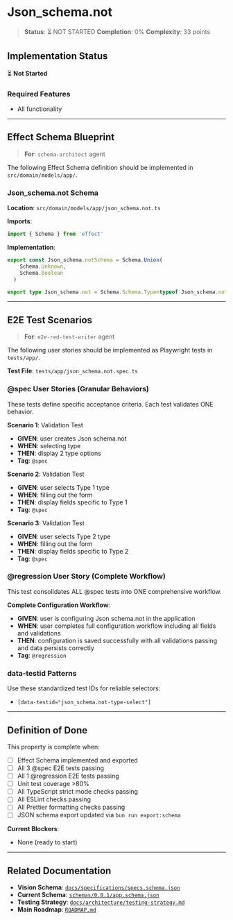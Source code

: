 # Json_schema.not

> **Status**: ⏳ NOT STARTED
> **Completion**: 0%
> **Complexity**: 33 points

## Implementation Status

⏳ **Not Started**

### Required Features

- All functionality

---

## Effect Schema Blueprint

> **For**: `schema-architect` agent

The following Effect Schema definition should be implemented in `src/domain/models/app/`.

### Json_schema.not Schema

**Location**: `src/domain/models/app/json_schema.not.ts`

**Imports**:

```typescript
import { Schema } from 'effect'
```

**Implementation**:

```typescript
export const Json_schema.notSchema = Schema.Union(
    Schema.Unknown,
    Schema.Boolean
  )

export type Json_schema.not = Schema.Schema.Type<typeof Json_schema.notSchema>
```

---

## E2E Test Scenarios

> **For**: `e2e-red-test-writer` agent

The following user stories should be implemented as Playwright tests in `tests/app/`.

**Test File**: `tests/app/json_schema.not.spec.ts`

### @spec User Stories (Granular Behaviors)

These tests define specific acceptance criteria. Each test validates ONE behavior.

**Scenario 1**: Validation Test

- **GIVEN**: user creates Json schema.not
- **WHEN**: selecting type
- **THEN**: display 2 type options
- **Tag**: `@spec`

**Scenario 2**: Validation Test

- **GIVEN**: user selects Type 1 type
- **WHEN**: filling out the form
- **THEN**: display fields specific to Type 1
- **Tag**: `@spec`

**Scenario 3**: Validation Test

- **GIVEN**: user selects Type 2 type
- **WHEN**: filling out the form
- **THEN**: display fields specific to Type 2
- **Tag**: `@spec`

### @regression User Story (Complete Workflow)

This test consolidates ALL @spec tests into ONE comprehensive workflow.

**Complete Configuration Workflow**:

- **GIVEN**: user is configuring Json schema.not in the application
- **WHEN**: user completes full configuration workflow including all fields and validations
- **THEN**: configuration is saved successfully with all validations passing and data persists correctly
- **Tag**: `@regression`

### data-testid Patterns

Use these standardized test IDs for reliable selectors:

- `[data-testid="json_schema.not-type-select"]`

---

## Definition of Done

This property is complete when:

- [ ] Effect Schema implemented and exported
- [ ] All 3 @spec E2E tests passing
- [ ] All 1 @regression E2E tests passing
- [ ] Unit test coverage >80%
- [ ] All TypeScript strict mode checks passing
- [ ] All ESLint checks passing
- [ ] All Prettier formatting checks passing
- [ ] JSON schema export updated via `bun run export:schema`

**Current Blockers**:

- None (ready to start)

---

## Related Documentation

- **Vision Schema**: [`docs/specifications/specs.schema.json`](../specs.schema.json)
- **Current Schema**: [`schemas/0.0.1/app.schema.json`](../../schemas/0.0.1/app.schema.json)
- **Testing Strategy**: [`docs/architecture/testing-strategy.md`](../../architecture/testing-strategy.md)
- **Main Roadmap**: [`ROADMAP.md`](../../../ROADMAP.md)
